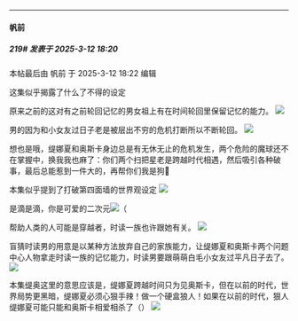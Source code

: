 ﻿
*****

####  帆前  
##### 219#       发表于 2025-3-12 18:20

 本帖最后由 帆前 于 2025-3-12 18:22 编辑 

这集似乎揭露了什么了不得的设定

原来之前的这对有之前轮回记忆的男女祖上有在时间轮回里保留记忆的能力。
<img src="https://p.sda1.dev/22/89568dd6c6e7ba6adffde584f07a4a0a/Screenshot_20250312_173908_tv.danmaku.bili.jpg" referrerpolicy="no-referrer">

男的因为和小女友过日子老是被层出不穷的危机打断所以不断轮回。
<img src="https://p.sda1.dev/22/5ede2f3fda297eb09bc6e6b12de576ca/Screenshot_20250312_172320_tv.danmaku.bili.jpg" referrerpolicy="no-referrer">

想也是哦，缇娜夏和奥斯卡身边总是有无休无止的危机发生，两个危险的魔球还不在掌握中，换我我也麻了：你们两个扫把星老是跨越时代相遇，然后吸引各种破事，最后总能惹到一件大的，再帮你们我是狗👊

本集似乎提到了打破第四面墙的世界观设定
<img src="https://p.sda1.dev/22/dfb4f9f2c2d82ff5b12eab4582f3727a/Screenshot_20250312_173959_tv.danmaku.bili.jpg" referrerpolicy="no-referrer">

是滴是滴，你是可爱的二次元<img src="https://static.saraba1st.com/image/smiley/face2017/075.png" referrerpolicy="no-referrer">（

帮助人类的人可能是穿越者，时读一族也许跟她有关。
<img src="https://p.sda1.dev/22/803e400ae90a473f91e98b7f4636684c/Screenshot_20250312_174704_tv.danmaku.bili.jpg" referrerpolicy="no-referrer">

盲猜时读男的用意是以某种方法放弃自己的家族能力，让缇娜夏和奥斯卡两个问题中心人物拿走时读一族的记忆能力，时读男要跟萌萌白毛小女友过平凡日子去了。
<img src="https://p.sda1.dev/22/7150ba10c8fb6b20d1adb7bfe3aa395c/Screenshot_20250312_172018_tv.danmaku.bili.jpg" referrerpolicy="no-referrer">

本集缇奥这里的意思应该是，缇娜夏跨越时间只为见奥斯卡，但在以前的时代，世界局势更黑暗，缇娜夏必须心狠手辣！做一个硬盒狼人！如果在以前的时代，狠人缇娜夏可能只能和奥斯卡相爱相杀了（）
<img src="https://p.sda1.dev/22/583b229b62aae2db8d18fce6b686fa01/Screenshot_20250312_172808_tv.danmaku.bili.jpg" referrerpolicy="no-referrer">

